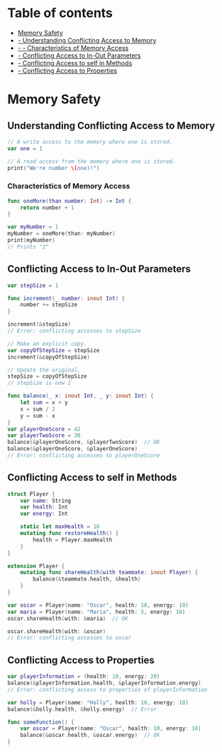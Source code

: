 # Table of contents
* [Memory Safety](../chapters/MemorySafety.md#memory-safety)
* [ - Understanding Conflicting Access to Memory](../chapters/MemorySafety.md#understanding-conflicting-access-to-memory)
* [ - - Characteristics of Memory Access](../chapters/MemorySafety.md#characteristics-of-memory-access)
* [ - Conflicting Access to In-Out Parameters](../chapters/MemorySafety.md#conflicting-access-to-in-out-parameters)
* [ - Conflicting Access to self in Methods](../chapters/MemorySafety.md#conflicting-access-to-self-in-methods)
* [ - Conflicting Access to Properties](../chapters/MemorySafety.md#conflicting-access-to-properties)

# Memory Safety

## Understanding Conflicting Access to Memory

```Swift
// A write access to the memory where one is stored.
var one = 1

// A read access from the memory where one is stored.
print("We're number \(one)!")
```

### Characteristics of Memory Access

```Swift
func oneMore(than number: Int) -> Int {
    return number + 1
}

var myNumber = 1
myNumber = oneMore(than: myNumber)
print(myNumber)
// Prints "2"
```

## Conflicting Access to In-Out Parameters

```Swift
var stepSize = 1

func increment(_ number: inout Int) {
    number += stepSize
}

increment(&stepSize)
// Error: conflicting accesses to stepSize
```

```Swift
// Make an explicit copy.
var copyOfStepSize = stepSize
increment(&copyOfStepSize)

// Update the original.
stepSize = copyOfStepSize
// stepSize is now 2
```

```Swift
func balance(_ x: inout Int, _ y: inout Int) {
    let sum = x + y
    x = sum / 2
    y = sum - x
}
var playerOneScore = 42
var playerTwoScore = 30
balance(&playerOneScore, &playerTwoScore)  // OK
balance(&playerOneScore, &playerOneScore)
// Error: conflicting accesses to playerOneScore
```

## Conflicting Access to self in Methods

```Swift
struct Player {
    var name: String
    var health: Int
    var energy: Int

    static let maxHealth = 10
    mutating func restoreHealth() {
        health = Player.maxHealth
    }
}
```

```Swift
extension Player {
    mutating func shareHealth(with teammate: inout Player) {
        balance(&teammate.health, &health)
    }
}

var oscar = Player(name: "Oscar", health: 10, energy: 10)
var maria = Player(name: "Maria", health: 5, energy: 10)
oscar.shareHealth(with: &maria)  // OK
```

```Swift
oscar.shareHealth(with: &oscar)
// Error: conflicting accesses to oscar
```

## Conflicting Access to Properties

```Swift
var playerInformation = (health: 10, energy: 20)
balance(&playerInformation.health, &playerInformation.energy)
// Error: conflicting access to properties of playerInformation
```

```Swift
var holly = Player(name: "Holly", health: 10, energy: 10)
balance(&holly.health, &holly.energy)  // Error
```

```Swift
func someFunction() {
    var oscar = Player(name: "Oscar", health: 10, energy: 10)
    balance(&oscar.health, &oscar.energy)  // OK
}
```

